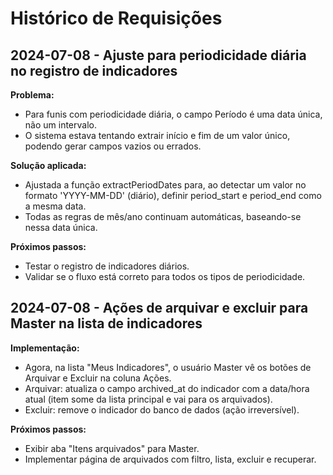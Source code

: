 # Histórico de Requisições

## 2024-07-08 - Ajuste para periodicidade diária no registro de indicadores

**Problema:**
- Para funis com periodicidade diária, o campo Período é uma data única, não um intervalo.
- O sistema estava tentando extrair início e fim de um valor único, podendo gerar campos vazios ou errados.

**Solução aplicada:**
- Ajustada a função extractPeriodDates para, ao detectar um valor no formato 'YYYY-MM-DD' (diário), definir period_start e period_end como a mesma data.
- Todas as regras de mês/ano continuam automáticas, baseando-se nessa data única.

**Próximos passos:**
- Testar o registro de indicadores diários.
- Validar se o fluxo está correto para todos os tipos de periodicidade. 

## 2024-07-08 - Ações de arquivar e excluir para Master na lista de indicadores

**Implementação:**
- Agora, na lista "Meus Indicadores", o usuário Master vê os botões de Arquivar e Excluir na coluna Ações.
- Arquivar: atualiza o campo archived_at do indicador com a data/hora atual (item some da lista principal e vai para os arquivados).
- Excluir: remove o indicador do banco de dados (ação irreversível).

**Próximos passos:**
- Exibir aba "Itens arquivados" para Master.
- Implementar página de arquivados com filtro, lista, excluir e recuperar. 